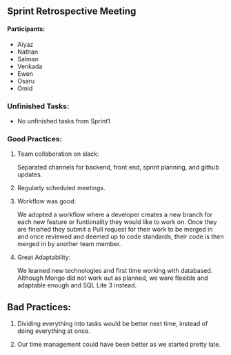 ## Sprint Retrospective Meeting

#### Participants: 
- Aiyaz
- Nathan
- Salman
- Venkada
- Ewen
- Osaru
- Omid

### Unfinished Tasks:
- No unfinished tasks from Sprint1

### Good Practices:

1. Team collaboration on slack:

   Separated channels for backend, front end, sprint planning, and github updates.

2. Regularly scheduled meetings. 

3. Workflow was good:

   We adopted a workflow where a developer creates a new branch for each new feature or funtionality they would like to work on. Once they are finished they submit a Pull request for their work to be merged in and once reviewed and deemed up to code standards, their code is then merged in by another team member.

4. Great Adaptability:

   We learned new technologies and first time working with databased. Although Mongo did not work out as planned, we were flexible and adaptable enough and SQL Lite 3 instead.

## Bad Practices:

1. Dividing everything into tasks would be better next time, instead of doing everything at once.

2. Our time management could have been better as we started pretty late.
